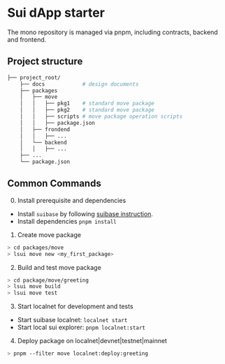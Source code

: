 # Sui dApp starter

The mono repository is managed via pnpm, including contracts, backend and frontend.


## Project structure
```sh
├── project_root/
    ├── docs            # design documents
    ├── packages
    │   ├── move
	│	│   ├── pkg1    # standard move package
	│   │   ├── pkg2    # standard move package
    │   │   ├── scripts # move package operation scripts
    │   │   ├── package.json 
    │   ├── frondend
    │	│   ├── ...
    │   └── backend
    │	│   ├── ...
    ├── ...
	└── package.json
```

## Common Commands

0. Install prerequisite and dependencies

* Install `suibase` by following [suibase instruction](https://suibase.io/how-to/install.html).
* Install dependencies `pnpm install`

1. Create move package
```sh
> cd packages/move
> lsui move new <my_first_package>
```

2. Build and test move package
```sh
> cd package/move/greeting
> lsui move build
> lsui move test
```

3. Start localnet for development and tests

* Start suibase localnet: `localnet start`
* Start local sui explorer: `pnpm localnet:start`

4. Deploy package on localnet|devnet|testnet|mainnet
```sh
> pnpm --filter move localnet:deploy:greeting
```